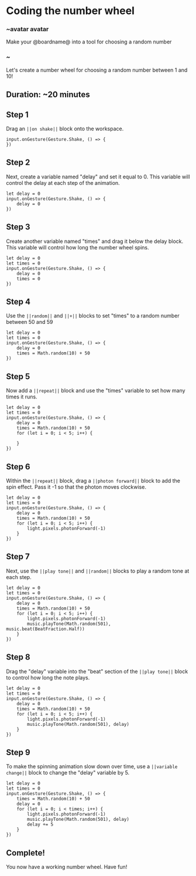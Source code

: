 # Coding the number wheel
### ~avatar avatar

Make your @boardname@ into a tool for choosing a random number

### ~

Let's create a number wheel for choosing a random number between 1 and 10!

## Duration: ~20 minutes

## Step 1

Drag an ``||on shake||`` block onto the workspace.

```blocks
input.onGesture(Gesture.Shake, () => {
})
```

## Step 2

Next, create a variable named "delay" and set it equal to 0. This variable will control the delay at each step of the animation.

```blocks
let delay = 0
input.onGesture(Gesture.Shake, () => {
    delay = 0
})
```

## Step 3

Create another variable named "times" and drag it below the delay block. This variable will control how long the number wheel spins.

```blocks
let delay = 0
let times = 0
input.onGesture(Gesture.Shake, () => {
    delay = 0
    times = 0
})
```

## Step 4

Use the ``||random||`` and ``||+||`` blocks to set "times" to a random number between 50 and 59

```blocks
let delay = 0
let times = 0
input.onGesture(Gesture.Shake, () => {
    delay = 0
    times = Math.random(10) + 50
})
```

## Step 5

Now add a ``||repeat||`` block and use the "times" variable to set how many times it runs.

```blocks
let delay = 0
let times = 0
input.onGesture(Gesture.Shake, () => {
    delay = 0
    times = Math.random(10) + 50
    for (let i = 0; i < 5; i++) {

    }
})
```


## Step 6

Within the ``||repeat||`` block, drag a ``||photon forward||`` block to add the spin effect. Pass it -1 so that the photon moves clockwise.

```blocks
let delay = 0
let times = 0
input.onGesture(Gesture.Shake, () => {
    delay = 0
    times = Math.random(10) + 50
    for (let i = 0; i < 5; i++) {
        light.pixels.photonForward(-1)
    }
})
```

## Step 7

Next, use the ``||play tone||`` and ``||random||`` blocks to play a random tone at each step.

```blocks
let delay = 0
let times = 0
input.onGesture(Gesture.Shake, () => {
    delay = 0
    times = Math.random(10) + 50
    for (let i = 0; i < 5; i++) {
        light.pixels.photonForward(-1)
        music.playTone(Math.random(501), music.beat(BeatFraction.Half))
    }
})
```

## Step 8

Drag the "delay" variable into the "beat" section of the ``||play tone||`` block to control how long the note plays.

```blocks
let delay = 0
let times = 0
input.onGesture(Gesture.Shake, () => {
    delay = 0
    times = Math.random(10) + 50
    for (let i = 0; i < 5; i++) {
        light.pixels.photonForward(-1)
        music.playTone(Math.random(501), delay)
    }
})
```

## Step 9

To make the spinning animation slow down over time, use a ``||variable change||`` block to change the "delay" variable by 5.

```blocks
let delay = 0
let times = 0
input.onGesture(Gesture.Shake, () => {
    times = Math.random(10) + 50
    delay = 0
    for (let i = 0; i < times; i++) {
        light.pixels.photonForward(-1)
        music.playTone(Math.random(501), delay)
        delay += 5
    }
})
```

## Complete!

You now have a working number wheel. Have fun!